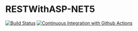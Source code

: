 # RESTWithASP-NET5

[![Build Status](https://app.travis-ci.com/dschaly/RESTWithASP-NET5.svg?branch=master)](https://app.travis-ci.com/dschaly/RESTWithASP-NET5)
[![Continuous Integration with Github Actions](https://github.com/dschaly/RESTWithASP-NET5/actions/workflows/docker-publish.yml/badge.svg)](https://github.com/dschaly/RESTWithASP-NET5/actions/workflows/docker-publish.yml)
